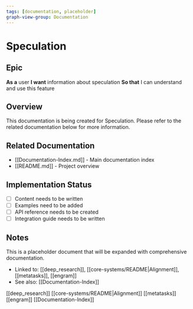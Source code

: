 ```yaml
---
tags: [documentation, placeholder]
graph-view-group: Documentation
---
```


# Speculation

## Epic
**As a** user
**I want** information about speculation
**So that** I can understand and use this feature

## Overview

This documentation is being created for Speculation. Please refer to the related documentation below for more information.

## Related Documentation

- [[Documentation-Index.md]] - Main documentation index
- [[README.md]] - Project overview

## Implementation Status

- [ ] Content needs to be written
- [ ] Examples need to be added
- [ ] API reference needs to be created
- [ ] Integration guide needs to be written

## Notes

This is a placeholder document that will be expanded with comprehensive documentation.

- Linked to: [[deep_research]], [[core-systems/README|Alignment]], [[metatasks]], [[engram]]
- See also: [[Documentation-Index]]

[[deep_research]]
[[core-systems/README|Alignment]]
[[metatasks]]
[[engram]]
[[Documentation-Index]]
